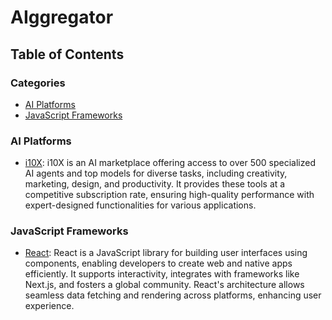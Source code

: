 # AIggregator

## Table of Contents

<!-- CATEGORY ANCHORS START -->
### Categories
- [AI Platforms](#ai-platforms)
- [JavaScript Frameworks](#javascript-frameworks)
<!-- CATEGORY ANCHORS END -->

### AI Platforms
- [i10X](https://i10x.ai/): i10X is an AI marketplace offering access to over 500 specialized AI agents and top models for diverse tasks, including creativity, marketing, design, and productivity. It provides these tools at a competitive subscription rate, ensuring high-quality performance with expert-designed functionalities for various applications.

### JavaScript Frameworks
- [React](https://react.dev): React is a JavaScript library for building user interfaces using components, enabling developers to create web and native apps efficiently. It supports interactivity, integrates with frameworks like Next.js, and fosters a global community. React's architecture allows seamless data fetching and rendering across platforms, enhancing user experience.